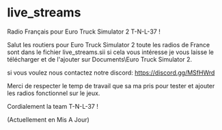 # live_streams
Radio Français pour Euro Truck Simulator 2 T-N-L-37 !

Salut les routiers pour Euro Truck Simulator 2 toute les radios de France sont dans le fichier live_streams.sii si cela vous intéresse je vous laisse le télécharger et de l'ajouter sur Documents\Euro Truck Simulator 2. 

  

si vous voulez nous contactez notre discord: https://discord.gg/MSfHWrd 

 Merci de respecter le temp de travail que sa ma pris pour tester et ajouter les radios fonctionnel sur le jeux. 

 

Cordialement la team T-N-L-37 ! 

(Actuellement en Mis A Jour)

